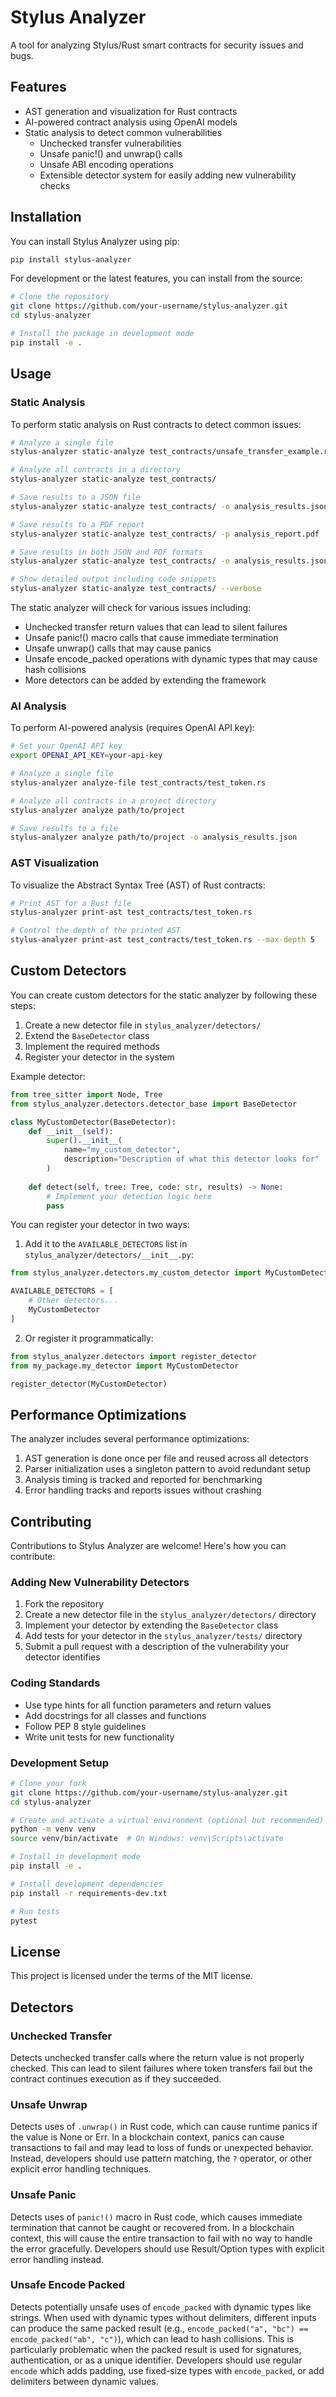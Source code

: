 # Stylus Analyzer

A tool for analyzing Stylus/Rust smart contracts for security issues and bugs.

## Features

- AST generation and visualization for Rust contracts
- AI-powered contract analysis using OpenAI models
- Static analysis to detect common vulnerabilities
  - Unchecked transfer vulnerabilities
  - Unsafe panic!() and unwrap() calls
  - Unsafe ABI encoding operations
  - Extensible detector system for easily adding new vulnerability checks

## Installation

You can install Stylus Analyzer using pip:

```bash
pip install stylus-analyzer
```

For development or the latest features, you can install from the source:

```bash
# Clone the repository
git clone https://github.com/your-username/stylus-analyzer.git
cd stylus-analyzer

# Install the package in development mode
pip install -e .
```

## Usage

### Static Analysis

To perform static analysis on Rust contracts to detect common issues:

```bash
# Analyze a single file
stylus-analyzer static-analyze test_contracts/unsafe_transfer_example.rs

# Analyze all contracts in a directory
stylus-analyzer static-analyze test_contracts/

# Save results to a JSON file
stylus-analyzer static-analyze test_contracts/ -o analysis_results.json

# Save results to a PDF report
stylus-analyzer static-analyze test_contracts/ -p analysis_report.pdf

# Save results in both JSON and PDF formats
stylus-analyzer static-analyze test_contracts/ -o analysis_results.json -p analysis_report.pdf

# Show detailed output including code snippets
stylus-analyzer static-analyze test_contracts/ --verbose
```

The static analyzer will check for various issues including:
- Unchecked transfer return values that can lead to silent failures
- Unsafe panic!() macro calls that cause immediate termination
- Unsafe unwrap() calls that may cause panics
- Unsafe encode_packed operations with dynamic types that may cause hash collisions
- More detectors can be added by extending the framework

### AI Analysis

To perform AI-powered analysis (requires OpenAI API key):

```bash
# Set your OpenAI API key
export OPENAI_API_KEY=your-api-key

# Analyze a single file
stylus-analyzer analyze-file test_contracts/test_token.rs

# Analyze all contracts in a project directory
stylus-analyzer analyze path/to/project

# Save results to a file
stylus-analyzer analyze path/to/project -o analysis_results.json
```

### AST Visualization

To visualize the Abstract Syntax Tree (AST) of Rust contracts:

```bash
# Print AST for a Rust file
stylus-analyzer print-ast test_contracts/test_token.rs

# Control the depth of the printed AST
stylus-analyzer print-ast test_contracts/test_token.rs --max-depth 5
```

## Custom Detectors

You can create custom detectors for the static analyzer by following these steps:

1. Create a new detector file in `stylus_analyzer/detectors/`
2. Extend the `BaseDetector` class
3. Implement the required methods
4. Register your detector in the system

Example detector:

```python
from tree_sitter import Node, Tree
from stylus_analyzer.detectors.detector_base import BaseDetector

class MyCustomDetector(BaseDetector):
    def __init__(self):
        super().__init__(
            name="my_custom_detector",
            description="Description of what this detector looks for"
        )
    
    def detect(self, tree: Tree, code: str, results) -> None:
        # Implement your detection logic here
        pass
```

You can register your detector in two ways:

1. Add it to the `AVAILABLE_DETECTORS` list in `stylus_analyzer/detectors/__init__.py`:

```python
from stylus_analyzer.detectors.my_custom_detector import MyCustomDetector

AVAILABLE_DETECTORS = [
    # Other detectors...
    MyCustomDetector
]
```

2. Or register it programmatically:

```python
from stylus_analyzer.detectors import register_detector
from my_package.my_detector import MyCustomDetector

register_detector(MyCustomDetector)
```

## Performance Optimizations

The analyzer includes several performance optimizations:

1. AST generation is done once per file and reused across all detectors
2. Parser initialization uses a singleton pattern to avoid redundant setup
3. Analysis timing is tracked and reported for benchmarking
4. Error handling tracks and reports issues without crashing

## Contributing

Contributions to Stylus Analyzer are welcome! Here's how you can contribute:

### Adding New Vulnerability Detectors

1. Fork the repository
2. Create a new detector file in the `stylus_analyzer/detectors/` directory
3. Implement your detector by extending the `BaseDetector` class
4. Add tests for your detector in the `stylus_analyzer/tests/` directory
5. Submit a pull request with a description of the vulnerability your detector identifies

### Coding Standards

- Use type hints for all function parameters and return values
- Add docstrings for all classes and functions
- Follow PEP 8 style guidelines
- Write unit tests for new functionality

### Development Setup

```bash
# Clone your fork
git clone https://github.com/your-username/stylus-analyzer.git
cd stylus-analyzer

# Create and activate a virtual environment (optional but recommended)
python -m venv venv
source venv/bin/activate  # On Windows: venv\Scripts\activate

# Install in development mode
pip install -e .

# Install development dependencies
pip install -r requirements-dev.txt

# Run tests
pytest
```

## License

This project is licensed under the terms of the MIT license. 

## Detectors

### Unchecked Transfer
Detects unchecked transfer calls where the return value is not properly checked. This can lead to silent failures where token transfers fail but the contract continues execution as if they succeeded.

### Unsafe Unwrap
Detects uses of `.unwrap()` in Rust code, which can cause runtime panics if the value is None or Err. In a blockchain context, panics can cause transactions to fail and may lead to loss of funds or unexpected behavior. Instead, developers should use pattern matching, the `?` operator, or other explicit error handling techniques.

### Unsafe Panic
Detects uses of `panic!()` macro in Rust code, which causes immediate termination that cannot be caught or recovered from. In a blockchain context, this will cause the entire transaction to fail with no way to handle the error gracefully. Developers should use Result/Option types with explicit error handling instead.

### Unsafe Encode Packed
Detects potentially unsafe uses of `encode_packed` with dynamic types like strings. When used with dynamic types without delimiters, different inputs can produce the same packed result (e.g., `encode_packed("a", "bc") == encode_packed("ab", "c")`), which can lead to hash collisions. This is particularly problematic when the packed result is used for signatures, authentication, or as a unique identifier. Developers should use regular `encode` which adds padding, use fixed-size types with `encode_packed`, or add delimiters between dynamic values.
